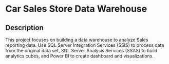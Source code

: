 # Car Sales Store Data Warehouse
## Description
This project focuses on building a data warehouse to analyze Sales reporting data. Use SQL Server Integration Services (SSIS) to process data from the original data set, SQL Server Analysis Services (SSAS) to build analytics cubes, and Power BI to create dashboard and visualizations.
